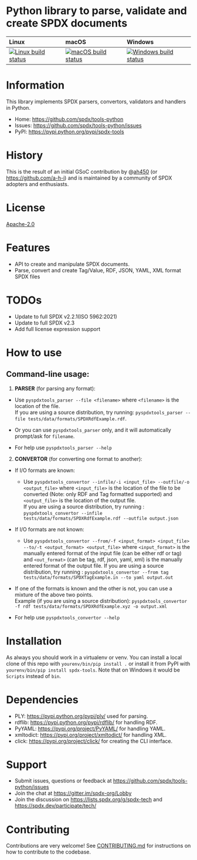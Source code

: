 # Python library to parse, validate and create SPDX documents

| Linux                          | macOS                         | Windows                         |
|:-------------------------------|:------------------------------|:--------------------------------|
| [ ![Linux build status][1]][2] | [![macOS build status][3]][4] | [![Windows build status][5]][6] |

[1]: https://travis-ci.org/spdx/tools-python.svg?branch=master
[2]: https://travis-ci.org/spdx/tools-python
[3]: https://circleci.com/gh/spdx/tools-python/tree/master.svg?style=shield&circle-token=36cca2dfa3639886fc34e22d92495a6773bdae6d
[4]: https://circleci.com/gh/spdx/tools-python/tree/master
[5]: https://ci.appveyor.com/api/projects/status/0bf9glha2yg9x8ef/branch/master?svg=true
[6]: https://ci.appveyor.com/project/spdx/tools-python/branch/master


# Information

This library implements SPDX parsers, convertors, validators and handlers in Python.

- Home: https://github.com/spdx/tools-python
- Issues: https://github.com/spdx/tools-python/issues
- PyPI: https://pypi.python.org/pypi/spdx-tools


# History

This is the result of an initial GSoC contribution by @[ah450](https://github.com/ah450)
(or https://github.com/a-h-i) and is maintained by a community of SPDX adopters and enthusiasts.


# License

[Apache-2.0](LICENSE)


# Features

* API to create and manipulate SPDX documents.
* Parse, convert and create Tag/Value, RDF, JSON, YAML, XML format SPDX files


# TODOs

* Update to full SPDX v2.2.1(ISO 5962:2021)
* Update to full SPDX v2.3
* Add full license expression support


# How to use

## Command-line usage:

1. **PARSER** (for parsing any format):
* Use `pyspdxtools_parser --file <filename>` where `<filename>` is the location of the file.              
If you are using a source distribution, try running: `pyspdxtools_parser --file tests/data/formats/SPDXRdfExample.rdf`.

* Or you can use `pyspdxtools_parser` only, and it will automatically prompt/ask for `filename`.

* For help use `pyspdxtools_parser --help`


2. **CONVERTOR** (for converting one format to another):
* If I/O formats are known:

    * Use `pyspdxtools_convertor --infile/-i <input_file> --outfile/-o <output_file>` where `<input_file>` is the location of the file to be converted
    (Note: only RDF and Tag formatted supported) and `<output_file>` is the location of the output file.  
    If you are using a source distribution, try running : `pyspdxtools_convertor --infile tests/data/formats/SPDXRdfExample.rdf --outfile output.json` 

* If I/O formats are not known:

    * Use `pyspdxtools_convertor --from/-f <input_format> <input_file> --to/-t <output_format> <output_file>` where `<input_format>` is the manually entered format of the input file (can be either rdf or tag)
    and `<out_format>` (can be tag, rdf, json, yaml, xml) is the manually entered format of the output file. 
    If you are using a source distribution, try running : `pyspdxtools_convertor --from tag tests/data/formats/SPDXTagExample.in --to yaml output.out` 

* If one of the formats is known and the other is not, you can use a mixture of the above two points.  
Example (if you are using a source distribution): `pyspdxtools_convertor -f rdf tests/data/formats/SPDXRdfExample.xyz -o output.xml`

* For help use `pyspdxtools_convertor --help`


# Installation

As always you should work in a virtualenv or venv. You can install a local clone
of this repo with `yourenv/bin/pip install .` or install it from PyPI with
`yourenv/bin/pip install spdx-tools`. Note that on Windows it would be `Scripts`
instead of `bin`.


# Dependencies

* PLY: https://pypi.python.org/pypi/ply/ used for parsing.
* rdflib: https://pypi.python.org/pypi/rdflib/ for handling RDF.
* PyYAML: https://pypi.org/project/PyYAML/ for handling YAML.
* xmltodict: https://pypi.org/project/xmltodict/ for handling XML.
* click: https://pypi.org/project/click/ for creating the CLI interface.


# Support

* Submit issues, questions or feedback at https://github.com/spdx/tools-python/issues
* Join the chat at https://gitter.im/spdx-org/Lobby
* Join the discussion on https://lists.spdx.org/g/spdx-tech and
  https://spdx.dev/participate/tech/

# Contributing

Contributions are very welcome! See [CONTRIBUTING.md](./CONTRIBUTING.md) for instructions on how to contribute to the codebase.
